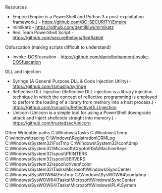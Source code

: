 Resources

- Empire (Empire is a PowerShell and Python 3.x post-exploitation framework.) - https://github.com/BC-SECURITY/Empire
- mimikatz - https://github.com/gentilkiwi/mimikatz
- Red Team PowerShell Script - https://github.com/securethelogs/RedRabbit

Obfuscation (making scripts difficult to understand)
- Invoke-DOSfuscation - https://github.com/danielbohannon/Invoke-DOSfuscation

DLL and Injection
- Syringe (A General Purpose DLL & Code Injection Utility) - https://github.com/rsmusllp/syringe
- Reflective DLL Injection (Reflective DLL injection is a library injection technique in which the concept of reflective programming is employed to perform the loading of a library from memory into a host process.) - https://github.com/rsmusllp/ReflectiveDLLInjection
- Unicorn (Unicorn is a simple tool for using a PowerShell downgrade attack and inject shellcode straight into memory.) - https://github.com/trustedsec/unicorn


Other
Writeable paths
C:\Windows\Tasks
C:\Windows\Temp
C:\windows\tracing
C:\Windows\Registration\CRMLog
C:\Windows\System32\FxsTmp
C:\Windows\System32\com\dmp
C:\Windows\System32\Microsoft\Crypto\RSA\MachineKeys
C:\Windows\System32\spool\PRINTERS
C:\Windows\System32\spool\SERVERS
C:\Windows\System32\spool\drivers\color
C:\Windows\System32\Tasks\Microsoft\Windows\SyncCenter
C:\Windows\SysWOW64\FxsTmp
C:\Windows\SysWOW64\com\dmp
C:\Windows\SysWOW64\Tasks\Microsoft\Windows\SyncCenter
C:\Windows\SysWOW64\Tasks\Microsoft\Windows\PLA\System
